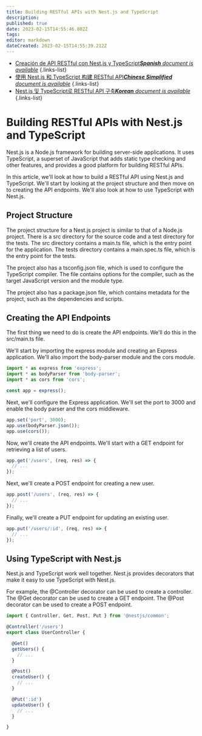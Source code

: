 ```yaml
---
title: Building RESTful APIs with Nest.js and TypeScript
description: 
published: true
date: 2023-02-15T14:55:46.802Z
tags: 
editor: markdown
dateCreated: 2023-02-15T14:55:39.212Z
---
```


- [Creación de API RESTful con Nest.js y TypeScript***Spanish** document is available*](/es/Knowledge-base/TypeScript/building-restful-apis-with-nest-js-and-typescript)
{.links-list}
- [使用 Nest.js 和 TypeScript 构建 RESTful API***Chinese Simplified** document is available*](/zh/Knowledge-base/TypeScript/building-restful-apis-with-nest-js-and-typescript)
{.links-list}
- [Nest.js 및 TypeScript로 RESTful API 구축***Korean** document is available*](/ko/Knowledge-base/TypeScript/building-restful-apis-with-nest-js-and-typescript)
{.links-list}


# Building RESTful APIs with Nest.js and TypeScript

Nest.js is a Node.js framework for building server-side applications. It uses TypeScript, a superset of JavaScript that adds static type checking and other features, and provides a good platform for building RESTful APIs.

In this article, we'll look at how to build a RESTful API using Nest.js and TypeScript. We'll start by looking at the project structure and then move on to creating the API endpoints. We'll also look at how to use TypeScript with Nest.js.

## Project Structure

The project structure for a Nest.js project is similar to that of a Node.js project. There is a src directory for the source code and a test directory for the tests. The src directory contains a main.ts file, which is the entry point for the application. The tests directory contains a main.spec.ts file, which is the entry point for the tests.

The project also has a tsconfig.json file, which is used to configure the TypeScript compiler. The file contains options for the compiler, such as the target JavaScript version and the module type.

The project also has a package.json file, which contains metadata for the project, such as the dependencies and scripts.

## Creating the API Endpoints

The first thing we need to do is create the API endpoints. We'll do this in the src/main.ts file.

We'll start by importing the express module and creating an Express application. We'll also import the body-parser module and the cors module.

```javascript
import * as express from 'express';
import * as bodyParser from 'body-parser';
import * as cors from 'cors';

const app = express();
```

Next, we'll configure the Express application. We'll set the port to 3000 and enable the body parser and the cors middleware.

```javascript
app.set('port', 3000);
app.use(bodyParser.json());
app.use(cors());
```

Now, we'll create the API endpoints. We'll start with a GET endpoint for retrieving a list of users.

```javascript
app.get('/users', (req, res) => {
  // ...
});
```

Next, we'll create a POST endpoint for creating a new user.

```javascript
app.post('/users', (req, res) => {
  // ...
});
```

Finally, we'll create a PUT endpoint for updating an existing user.

```javascript
app.put('/users/:id', (req, res) => {
  // ...
});
```

## Using TypeScript with Nest.js

Nest.js and TypeScript work well together. Nest.js provides decorators that make it easy to use TypeScript with Nest.js.

For example, the @Controller decorator can be used to create a controller. The @Get decorator can be used to create a GET endpoint. The @Post decorator can be used to create a POST endpoint.

```typescript
import { Controller, Get, Post, Put } from '@nestjs/common';

@Controller('/users')
export class UserController {

  @Get()
  getUsers() {
    // ...
  }

  @Post()
  createUser() {
    // ...
  }

  @Put(':id')
  updateUser() {
    // ...
  }

}
```